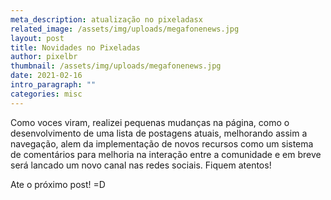 ```yaml
---
meta_description: atualização no pixeladasx
related_image: /assets/img/uploads/megafonenews.jpg
layout: post
title: Novidades no Pixeladas
author: pixelbr
thumbnail: /assets/img/uploads/megafonenews.jpg
date: 2021-02-16
intro_paragraph: ""
categories: misc
---
```




Como voces viram, realizei pequenas mudanças na página, como o desenvolvimento de uma lista de postagens atuais, 
melhorando assim a navegação, alem da implementação de novos recursos como um sistema de comentários para melhoria na interação entre a comunidade e em breve 
será lancado um novo canal nas redes sociais. Fiquem atentos!

Ate o próximo post! =D

